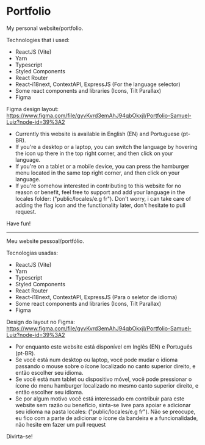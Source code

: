 # Portfolio
My personal website/portfolio.

Technologies that i used:

- ReactJS (Vite)
- Yarn
- Typescript
- Styled Components
- React Router
- React-i18next, ContextAPI, ExpressJS (For the language selector)
- Some react components and libraries (Icons, Tilt Parallax) 
- Figma

Figma design layout: https://www.figma.com/file/gyvKvrd3emAhJ94qbOkxjI/Portfolio-Samuel-Luiz?node-id=39%3A2

- Currently this website is available in English (EN) and Portuguese (pt-BR).
- If you're a desktop or a laptop, you can switch the language by hovering the icon up there in the top right corner, and then click on your language.
- If you're on a tablet or a mobile device, you can press the hamburger menu located in the same top right corner, and then click on your language.
- If you're somehow interested in contributing to this website for no reason or benefit, 
feel free to support and add your language in the locales folder: ("public/locales/e.g fr").
Don't worry, i can take care of adding the flag icon and the functionality later, don't hesitate to pull request.

Have fun!

-------------------------------------------------------------------------------------------------------------------

Meu website pessoal/portfólio.

Tecnologias usadas:

- ReactJS (Vite)
- Yarn
- Typescript
- Styled Components
- React Router
- React-i18next, ContextAPI, ExpressJS (Para o seletor de idioma)
- Some react components and libraries (Icons, Tilt Parallax) 
- Figma

Design do layout no Figma: https://www.figma.com/file/gyvKvrd3emAhJ94qbOkxjI/Portfolio-Samuel-Luiz?node-id=39%3A2

- Por enquanto este website está disponível em Inglês (EN) e Português (pt-BR).
- Se você está num desktop ou laptop, você pode mudar o idioma passando o mouse sobre o ícone localizado no canto superior direito, e então escolher seu idioma.
- Se você está num tablet ou dispositivo móvel, você pode pressionar o ícone do menu hamburger localizado no mesmo canto superior direito, e então escolher seu idioma.
- Se por algum motivo você está interessado em contribuir para este website sem razão ou benefício,
sinta-se livre para apoiar e adicionar seu idioma na pasta locales: ("public/locales/e.g fr").
Não se preocupe, eu fico com a parte de adicionar o ícone da bandeira e a funcionalidade, não hesite em fazer um pull request

Divirta-se!
